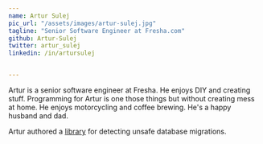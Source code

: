 ```yaml
---
name: Artur Sulej
pic_url: "/assets/images/artur-sulej.jpg"
tagline: "Senior Software Engineer at Fresha.com"
github: Artur-Sulej
twitter: artur_sulej
linkedin: /in/artursulej


---
```

Artur is a senior software engineer at Fresha. He enjoys DIY and creating stuff. Programming for Artur is one those things but without creating mess at home. He enjoys motorcycling and coffee brewing. He's a happy husband and dad.

Artur authored a <a href="https://github.com/Artur-Sulej/excellent_migrations">library</a> for detecting unsafe database migrations.
